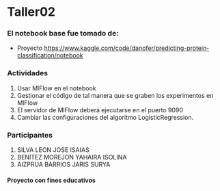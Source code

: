 # Taller02
### El notebook base fue tomado de:

* Proyecto https://www.kaggle.com/code/danofer/predicting-protein-classification/notebook

### Actividades
1. Usar MlFlow en el notebook
2. Gestionar el código de tal manera que se graben los experimentos en MlFlow
3. El servidor de MlFlow deberá ejecutarse en el puerto 9090
4. Cambiar las configuraciones del algoritmo LogisticRegression.


### Participantes
1) SILVA LEON JOSE ISAIAS
2) BENITEZ MOREJON YAHAIRA ISOLINA
3) AIZPRUA BARRIOS JARIS SURYA

#### Proyecto con fines educativos
